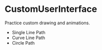 # CustomUserInterface
Practice custom drawing and animations.
- Single Line Path
- Curve Line Path
- Circle Path
